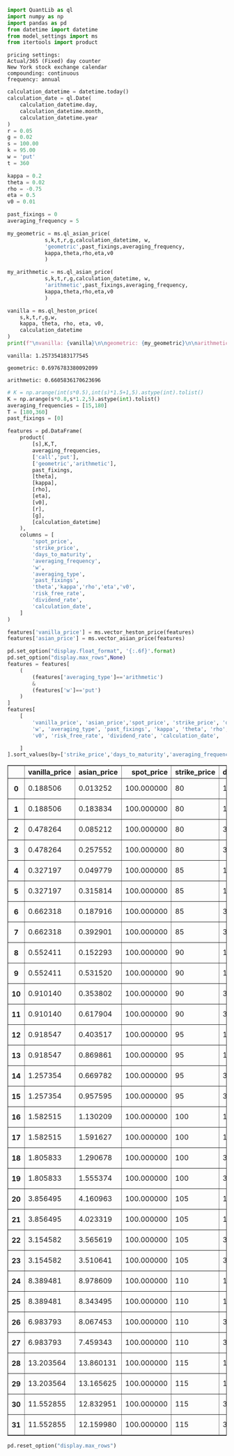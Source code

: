 ```python
import QuantLib as ql
import numpy as np
import pandas as pd
from datetime import datetime
from model_settings import ms
from itertools import product
```

    
    pricing settings:
    Actual/365 (Fixed) day counter
    New York stock exchange calendar
    compounding: continuous
    frequency: annual
    
    


```python
calculation_datetime = datetime.today()
calculation_date = ql.Date(
    calculation_datetime.day,
    calculation_datetime.month,
    calculation_datetime.year
)
r = 0.05
g = 0.02
s = 100.00
k = 95.00
w = 'put'
t = 360

kappa = 0.2
theta = 0.02
rho = -0.75
eta = 0.5
v0 = 0.01 

past_fixings = 0
averaging_frequency = 5
```


```python
my_geometric = ms.ql_asian_price(
            s,k,t,r,g,calculation_datetime, w,
            'geometric',past_fixings,averaging_frequency,
            kappa,theta,rho,eta,v0
            )

my_arithmetic = ms.ql_asian_price(
            s,k,t,r,g,calculation_datetime, w,
            'arithmetic',past_fixings,averaging_frequency,
            kappa,theta,rho,eta,v0
            )
```


```python
vanilla = ms.ql_heston_price(
    s,k,t,r,g,w, 
    kappa, theta, rho, eta, v0, 
    calculation_datetime
)
print(f"\nvanilla: {vanilla}\n\ngeometric: {my_geometric}\n\narithmetic: {my_arithmetic}\n")
```

    
    vanilla: 1.257354183177545
    
    geometric: 0.6976783380092099
    
    arithmetic: 0.6605836170623696
    
    


```python
# K = np.arange(int(s*0.5),int(s)*1.5+1,5).astype(int).tolist()
K = np.arange(s*0.8,s*1.2,5).astype(int).tolist()
averaging_frequencies = [15,180]
T = [180,360]
past_fixings = [0]

features = pd.DataFrame(
    product(
        [s],K,T,
        averaging_frequencies,
        ['call','put'],
        ['geometric','arithmetic'],
        past_fixings,
        [theta],
        [kappa],
        [rho],
        [eta],
        [v0],
        [r],
        [g],
        [calculation_datetime]
    ),
    columns = [ 
        'spot_price',
        'strike_price',
        'days_to_maturity',
        'averaging_frequency',
        'w',
        'averaging_type',
        'past_fixings',
        'theta','kappa','rho','eta','v0',
        'risk_free_rate',
        'dividend_rate',
        'calculation_date',
    ]
)

features['vanilla_price'] = ms.vector_heston_price(features)
features['asian_price'] = ms.vector_asian_price(features)
```


```python
pd.set_option("display.float_format", '{:.6f}'.format)
pd.set_option("display.max_rows",None)
features = features[
    (
        (features['averaging_type']=='arithmetic')
        &
        (features['w']=='put')
    )
]
features[
    [
        'vanilla_price', 'asian_price','spot_price', 'strike_price', 'days_to_maturity', 'averaging_frequency',
        'w', 'averaging_type', 'past_fixings', 'kappa', 'theta', 'rho', 'eta',
        'v0', 'risk_free_rate', 'dividend_rate', 'calculation_date',

    ]
].sort_values(by=['strike_price','days_to_maturity','averaging_frequency','averaging_type','w']).reset_index(drop=True)
```




<div>
<style scoped>
    .dataframe tbody tr th:only-of-type {
        vertical-align: middle;
    }

    .dataframe tbody tr th {
        vertical-align: top;
    }

    .dataframe thead th {
        text-align: right;
    }
</style>
<table border="1" class="dataframe">
  <thead>
    <tr style="text-align: right;">
      <th></th>
      <th>vanilla_price</th>
      <th>asian_price</th>
      <th>spot_price</th>
      <th>strike_price</th>
      <th>days_to_maturity</th>
      <th>averaging_frequency</th>
      <th>w</th>
      <th>averaging_type</th>
      <th>past_fixings</th>
      <th>kappa</th>
      <th>theta</th>
      <th>rho</th>
      <th>eta</th>
      <th>v0</th>
      <th>risk_free_rate</th>
      <th>dividend_rate</th>
      <th>calculation_date</th>
    </tr>
  </thead>
  <tbody>
    <tr>
      <th>0</th>
      <td>0.188506</td>
      <td>0.013252</td>
      <td>100.000000</td>
      <td>80</td>
      <td>180</td>
      <td>15</td>
      <td>put</td>
      <td>arithmetic</td>
      <td>0</td>
      <td>0.200000</td>
      <td>0.020000</td>
      <td>-0.750000</td>
      <td>0.500000</td>
      <td>0.010000</td>
      <td>0.050000</td>
      <td>0.020000</td>
      <td>2024-10-15 10:59:23.524446</td>
    </tr>
    <tr>
      <th>1</th>
      <td>0.188506</td>
      <td>0.183834</td>
      <td>100.000000</td>
      <td>80</td>
      <td>180</td>
      <td>180</td>
      <td>put</td>
      <td>arithmetic</td>
      <td>0</td>
      <td>0.200000</td>
      <td>0.020000</td>
      <td>-0.750000</td>
      <td>0.500000</td>
      <td>0.010000</td>
      <td>0.050000</td>
      <td>0.020000</td>
      <td>2024-10-15 10:59:23.524446</td>
    </tr>
    <tr>
      <th>2</th>
      <td>0.478264</td>
      <td>0.085212</td>
      <td>100.000000</td>
      <td>80</td>
      <td>360</td>
      <td>15</td>
      <td>put</td>
      <td>arithmetic</td>
      <td>0</td>
      <td>0.200000</td>
      <td>0.020000</td>
      <td>-0.750000</td>
      <td>0.500000</td>
      <td>0.010000</td>
      <td>0.050000</td>
      <td>0.020000</td>
      <td>2024-10-15 10:59:23.524446</td>
    </tr>
    <tr>
      <th>3</th>
      <td>0.478264</td>
      <td>0.257552</td>
      <td>100.000000</td>
      <td>80</td>
      <td>360</td>
      <td>180</td>
      <td>put</td>
      <td>arithmetic</td>
      <td>0</td>
      <td>0.200000</td>
      <td>0.020000</td>
      <td>-0.750000</td>
      <td>0.500000</td>
      <td>0.010000</td>
      <td>0.050000</td>
      <td>0.020000</td>
      <td>2024-10-15 10:59:23.524446</td>
    </tr>
    <tr>
      <th>4</th>
      <td>0.327197</td>
      <td>0.049779</td>
      <td>100.000000</td>
      <td>85</td>
      <td>180</td>
      <td>15</td>
      <td>put</td>
      <td>arithmetic</td>
      <td>0</td>
      <td>0.200000</td>
      <td>0.020000</td>
      <td>-0.750000</td>
      <td>0.500000</td>
      <td>0.010000</td>
      <td>0.050000</td>
      <td>0.020000</td>
      <td>2024-10-15 10:59:23.524446</td>
    </tr>
    <tr>
      <th>5</th>
      <td>0.327197</td>
      <td>0.315814</td>
      <td>100.000000</td>
      <td>85</td>
      <td>180</td>
      <td>180</td>
      <td>put</td>
      <td>arithmetic</td>
      <td>0</td>
      <td>0.200000</td>
      <td>0.020000</td>
      <td>-0.750000</td>
      <td>0.500000</td>
      <td>0.010000</td>
      <td>0.050000</td>
      <td>0.020000</td>
      <td>2024-10-15 10:59:23.524446</td>
    </tr>
    <tr>
      <th>6</th>
      <td>0.662318</td>
      <td>0.187916</td>
      <td>100.000000</td>
      <td>85</td>
      <td>360</td>
      <td>15</td>
      <td>put</td>
      <td>arithmetic</td>
      <td>0</td>
      <td>0.200000</td>
      <td>0.020000</td>
      <td>-0.750000</td>
      <td>0.500000</td>
      <td>0.010000</td>
      <td>0.050000</td>
      <td>0.020000</td>
      <td>2024-10-15 10:59:23.524446</td>
    </tr>
    <tr>
      <th>7</th>
      <td>0.662318</td>
      <td>0.392901</td>
      <td>100.000000</td>
      <td>85</td>
      <td>360</td>
      <td>180</td>
      <td>put</td>
      <td>arithmetic</td>
      <td>0</td>
      <td>0.200000</td>
      <td>0.020000</td>
      <td>-0.750000</td>
      <td>0.500000</td>
      <td>0.010000</td>
      <td>0.050000</td>
      <td>0.020000</td>
      <td>2024-10-15 10:59:23.524446</td>
    </tr>
    <tr>
      <th>8</th>
      <td>0.552411</td>
      <td>0.152293</td>
      <td>100.000000</td>
      <td>90</td>
      <td>180</td>
      <td>15</td>
      <td>put</td>
      <td>arithmetic</td>
      <td>0</td>
      <td>0.200000</td>
      <td>0.020000</td>
      <td>-0.750000</td>
      <td>0.500000</td>
      <td>0.010000</td>
      <td>0.050000</td>
      <td>0.020000</td>
      <td>2024-10-15 10:59:23.524446</td>
    </tr>
    <tr>
      <th>9</th>
      <td>0.552411</td>
      <td>0.531520</td>
      <td>100.000000</td>
      <td>90</td>
      <td>180</td>
      <td>180</td>
      <td>put</td>
      <td>arithmetic</td>
      <td>0</td>
      <td>0.200000</td>
      <td>0.020000</td>
      <td>-0.750000</td>
      <td>0.500000</td>
      <td>0.010000</td>
      <td>0.050000</td>
      <td>0.020000</td>
      <td>2024-10-15 10:59:23.524446</td>
    </tr>
    <tr>
      <th>10</th>
      <td>0.910140</td>
      <td>0.353802</td>
      <td>100.000000</td>
      <td>90</td>
      <td>360</td>
      <td>15</td>
      <td>put</td>
      <td>arithmetic</td>
      <td>0</td>
      <td>0.200000</td>
      <td>0.020000</td>
      <td>-0.750000</td>
      <td>0.500000</td>
      <td>0.010000</td>
      <td>0.050000</td>
      <td>0.020000</td>
      <td>2024-10-15 10:59:23.524446</td>
    </tr>
    <tr>
      <th>11</th>
      <td>0.910140</td>
      <td>0.617904</td>
      <td>100.000000</td>
      <td>90</td>
      <td>360</td>
      <td>180</td>
      <td>put</td>
      <td>arithmetic</td>
      <td>0</td>
      <td>0.200000</td>
      <td>0.020000</td>
      <td>-0.750000</td>
      <td>0.500000</td>
      <td>0.010000</td>
      <td>0.050000</td>
      <td>0.020000</td>
      <td>2024-10-15 10:59:23.524446</td>
    </tr>
    <tr>
      <th>12</th>
      <td>0.918547</td>
      <td>0.403517</td>
      <td>100.000000</td>
      <td>95</td>
      <td>180</td>
      <td>15</td>
      <td>put</td>
      <td>arithmetic</td>
      <td>0</td>
      <td>0.200000</td>
      <td>0.020000</td>
      <td>-0.750000</td>
      <td>0.500000</td>
      <td>0.010000</td>
      <td>0.050000</td>
      <td>0.020000</td>
      <td>2024-10-15 10:59:23.524446</td>
    </tr>
    <tr>
      <th>13</th>
      <td>0.918547</td>
      <td>0.869861</td>
      <td>100.000000</td>
      <td>95</td>
      <td>180</td>
      <td>180</td>
      <td>put</td>
      <td>arithmetic</td>
      <td>0</td>
      <td>0.200000</td>
      <td>0.020000</td>
      <td>-0.750000</td>
      <td>0.500000</td>
      <td>0.010000</td>
      <td>0.050000</td>
      <td>0.020000</td>
      <td>2024-10-15 10:59:23.524446</td>
    </tr>
    <tr>
      <th>14</th>
      <td>1.257354</td>
      <td>0.669782</td>
      <td>100.000000</td>
      <td>95</td>
      <td>360</td>
      <td>15</td>
      <td>put</td>
      <td>arithmetic</td>
      <td>0</td>
      <td>0.200000</td>
      <td>0.020000</td>
      <td>-0.750000</td>
      <td>0.500000</td>
      <td>0.010000</td>
      <td>0.050000</td>
      <td>0.020000</td>
      <td>2024-10-15 10:59:23.524446</td>
    </tr>
    <tr>
      <th>15</th>
      <td>1.257354</td>
      <td>0.957595</td>
      <td>100.000000</td>
      <td>95</td>
      <td>360</td>
      <td>180</td>
      <td>put</td>
      <td>arithmetic</td>
      <td>0</td>
      <td>0.200000</td>
      <td>0.020000</td>
      <td>-0.750000</td>
      <td>0.500000</td>
      <td>0.010000</td>
      <td>0.050000</td>
      <td>0.020000</td>
      <td>2024-10-15 10:59:23.524446</td>
    </tr>
    <tr>
      <th>16</th>
      <td>1.582515</td>
      <td>1.130209</td>
      <td>100.000000</td>
      <td>100</td>
      <td>180</td>
      <td>15</td>
      <td>put</td>
      <td>arithmetic</td>
      <td>0</td>
      <td>0.200000</td>
      <td>0.020000</td>
      <td>-0.750000</td>
      <td>0.500000</td>
      <td>0.010000</td>
      <td>0.050000</td>
      <td>0.020000</td>
      <td>2024-10-15 10:59:23.524446</td>
    </tr>
    <tr>
      <th>17</th>
      <td>1.582515</td>
      <td>1.591627</td>
      <td>100.000000</td>
      <td>100</td>
      <td>180</td>
      <td>180</td>
      <td>put</td>
      <td>arithmetic</td>
      <td>0</td>
      <td>0.200000</td>
      <td>0.020000</td>
      <td>-0.750000</td>
      <td>0.500000</td>
      <td>0.010000</td>
      <td>0.050000</td>
      <td>0.020000</td>
      <td>2024-10-15 10:59:23.524446</td>
    </tr>
    <tr>
      <th>18</th>
      <td>1.805833</td>
      <td>1.290678</td>
      <td>100.000000</td>
      <td>100</td>
      <td>360</td>
      <td>15</td>
      <td>put</td>
      <td>arithmetic</td>
      <td>0</td>
      <td>0.200000</td>
      <td>0.020000</td>
      <td>-0.750000</td>
      <td>0.500000</td>
      <td>0.010000</td>
      <td>0.050000</td>
      <td>0.020000</td>
      <td>2024-10-15 10:59:23.524446</td>
    </tr>
    <tr>
      <th>19</th>
      <td>1.805833</td>
      <td>1.555374</td>
      <td>100.000000</td>
      <td>100</td>
      <td>360</td>
      <td>180</td>
      <td>put</td>
      <td>arithmetic</td>
      <td>0</td>
      <td>0.200000</td>
      <td>0.020000</td>
      <td>-0.750000</td>
      <td>0.500000</td>
      <td>0.010000</td>
      <td>0.050000</td>
      <td>0.020000</td>
      <td>2024-10-15 10:59:23.524446</td>
    </tr>
    <tr>
      <th>20</th>
      <td>3.856495</td>
      <td>4.160963</td>
      <td>100.000000</td>
      <td>105</td>
      <td>180</td>
      <td>15</td>
      <td>put</td>
      <td>arithmetic</td>
      <td>0</td>
      <td>0.200000</td>
      <td>0.020000</td>
      <td>-0.750000</td>
      <td>0.500000</td>
      <td>0.010000</td>
      <td>0.050000</td>
      <td>0.020000</td>
      <td>2024-10-15 10:59:23.524446</td>
    </tr>
    <tr>
      <th>21</th>
      <td>3.856495</td>
      <td>4.023319</td>
      <td>100.000000</td>
      <td>105</td>
      <td>180</td>
      <td>180</td>
      <td>put</td>
      <td>arithmetic</td>
      <td>0</td>
      <td>0.200000</td>
      <td>0.020000</td>
      <td>-0.750000</td>
      <td>0.500000</td>
      <td>0.010000</td>
      <td>0.050000</td>
      <td>0.020000</td>
      <td>2024-10-15 10:59:23.524446</td>
    </tr>
    <tr>
      <th>22</th>
      <td>3.154582</td>
      <td>3.565619</td>
      <td>100.000000</td>
      <td>105</td>
      <td>360</td>
      <td>15</td>
      <td>put</td>
      <td>arithmetic</td>
      <td>0</td>
      <td>0.200000</td>
      <td>0.020000</td>
      <td>-0.750000</td>
      <td>0.500000</td>
      <td>0.010000</td>
      <td>0.050000</td>
      <td>0.020000</td>
      <td>2024-10-15 10:59:23.524446</td>
    </tr>
    <tr>
      <th>23</th>
      <td>3.154582</td>
      <td>3.510641</td>
      <td>100.000000</td>
      <td>105</td>
      <td>360</td>
      <td>180</td>
      <td>put</td>
      <td>arithmetic</td>
      <td>0</td>
      <td>0.200000</td>
      <td>0.020000</td>
      <td>-0.750000</td>
      <td>0.500000</td>
      <td>0.010000</td>
      <td>0.050000</td>
      <td>0.020000</td>
      <td>2024-10-15 10:59:23.524446</td>
    </tr>
    <tr>
      <th>24</th>
      <td>8.389481</td>
      <td>8.978609</td>
      <td>100.000000</td>
      <td>110</td>
      <td>180</td>
      <td>15</td>
      <td>put</td>
      <td>arithmetic</td>
      <td>0</td>
      <td>0.200000</td>
      <td>0.020000</td>
      <td>-0.750000</td>
      <td>0.500000</td>
      <td>0.010000</td>
      <td>0.050000</td>
      <td>0.020000</td>
      <td>2024-10-15 10:59:23.524446</td>
    </tr>
    <tr>
      <th>25</th>
      <td>8.389481</td>
      <td>8.343495</td>
      <td>100.000000</td>
      <td>110</td>
      <td>180</td>
      <td>180</td>
      <td>put</td>
      <td>arithmetic</td>
      <td>0</td>
      <td>0.200000</td>
      <td>0.020000</td>
      <td>-0.750000</td>
      <td>0.500000</td>
      <td>0.010000</td>
      <td>0.050000</td>
      <td>0.020000</td>
      <td>2024-10-15 10:59:23.524446</td>
    </tr>
    <tr>
      <th>26</th>
      <td>6.983793</td>
      <td>8.067453</td>
      <td>100.000000</td>
      <td>110</td>
      <td>360</td>
      <td>15</td>
      <td>put</td>
      <td>arithmetic</td>
      <td>0</td>
      <td>0.200000</td>
      <td>0.020000</td>
      <td>-0.750000</td>
      <td>0.500000</td>
      <td>0.010000</td>
      <td>0.050000</td>
      <td>0.020000</td>
      <td>2024-10-15 10:59:23.524446</td>
    </tr>
    <tr>
      <th>27</th>
      <td>6.983793</td>
      <td>7.459343</td>
      <td>100.000000</td>
      <td>110</td>
      <td>360</td>
      <td>180</td>
      <td>put</td>
      <td>arithmetic</td>
      <td>0</td>
      <td>0.200000</td>
      <td>0.020000</td>
      <td>-0.750000</td>
      <td>0.500000</td>
      <td>0.010000</td>
      <td>0.050000</td>
      <td>0.020000</td>
      <td>2024-10-15 10:59:23.524446</td>
    </tr>
    <tr>
      <th>28</th>
      <td>13.203564</td>
      <td>13.860131</td>
      <td>100.000000</td>
      <td>115</td>
      <td>180</td>
      <td>15</td>
      <td>put</td>
      <td>arithmetic</td>
      <td>0</td>
      <td>0.200000</td>
      <td>0.020000</td>
      <td>-0.750000</td>
      <td>0.500000</td>
      <td>0.010000</td>
      <td>0.050000</td>
      <td>0.020000</td>
      <td>2024-10-15 10:59:23.524446</td>
    </tr>
    <tr>
      <th>29</th>
      <td>13.203564</td>
      <td>13.165625</td>
      <td>100.000000</td>
      <td>115</td>
      <td>180</td>
      <td>180</td>
      <td>put</td>
      <td>arithmetic</td>
      <td>0</td>
      <td>0.200000</td>
      <td>0.020000</td>
      <td>-0.750000</td>
      <td>0.500000</td>
      <td>0.010000</td>
      <td>0.050000</td>
      <td>0.020000</td>
      <td>2024-10-15 10:59:23.524446</td>
    </tr>
    <tr>
      <th>30</th>
      <td>11.552855</td>
      <td>12.832951</td>
      <td>100.000000</td>
      <td>115</td>
      <td>360</td>
      <td>15</td>
      <td>put</td>
      <td>arithmetic</td>
      <td>0</td>
      <td>0.200000</td>
      <td>0.020000</td>
      <td>-0.750000</td>
      <td>0.500000</td>
      <td>0.010000</td>
      <td>0.050000</td>
      <td>0.020000</td>
      <td>2024-10-15 10:59:23.524446</td>
    </tr>
    <tr>
      <th>31</th>
      <td>11.552855</td>
      <td>12.159980</td>
      <td>100.000000</td>
      <td>115</td>
      <td>360</td>
      <td>180</td>
      <td>put</td>
      <td>arithmetic</td>
      <td>0</td>
      <td>0.200000</td>
      <td>0.020000</td>
      <td>-0.750000</td>
      <td>0.500000</td>
      <td>0.010000</td>
      <td>0.050000</td>
      <td>0.020000</td>
      <td>2024-10-15 10:59:23.524446</td>
    </tr>
  </tbody>
</table>
</div>




```python
pd.reset_option("display.max_rows")
```
